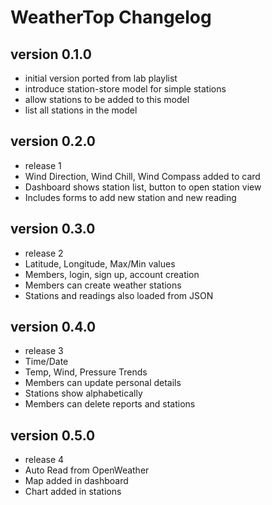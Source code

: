 # WeatherTop Changelog

## version 0.1.0

- initial version ported from lab playlist
- introduce station-store model for simple stations
- allow stations to be added to this model
- list all stations in the model

## version 0.2.0
- release 1
- Wind Direction, Wind Chill, Wind Compass added to card
- Dashboard shows station list, button to open station view
- Includes forms to add new station and new reading

## version 0.3.0
- release 2
- Latitude, Longitude, Max/Min values
- Members, login, sign up, account creation
- Members can create weather stations
- Stations and readings also loaded from JSON
## version 0.4.0
- release 3
- Time/Date
- Temp, Wind, Pressure Trends
- Members can update personal details
- Stations show alphabetically
- Members can delete reports and stations
## version 0.5.0
- release 4
- Auto Read from OpenWeather
- Map added in dashboard
- Chart added in stations
